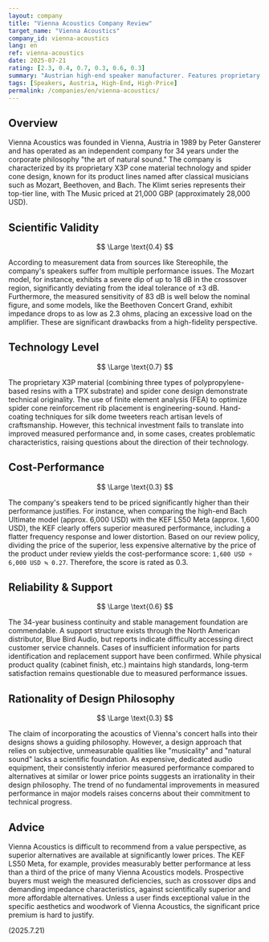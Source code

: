 ```yaml
---
layout: company
title: "Vienna Acoustics Company Review"
target_name: "Vienna Acoustics"
company_id: vienna-acoustics
lang: en
ref: vienna-acoustics
date: 2025-07-21
rating: [2.3, 0.4, 0.7, 0.3, 0.6, 0.3]
summary: "Austrian high-end speaker manufacturer. Features proprietary X3P cone technology, but measured performance lags behind modern standards. Extremely high pricing results in poor cost-performance compared to more affordable, superior alternatives like the KEF LS50 Meta."
tags: [Speakers, Austria, High-End, High-Price]
permalink: /companies/en/vienna-acoustics/
---
```


## Overview

Vienna Acoustics was founded in Vienna, Austria in 1989 by Peter Gansterer and has operated as an independent company for 34 years under the corporate philosophy "the art of natural sound." The company is characterized by its proprietary X3P cone material technology and spider cone design, known for its product lines named after classical musicians such as Mozart, Beethoven, and Bach. The Klimt series represents their top-tier line, with The Music priced at 21,000 GBP (approximately 28,000 USD).

## Scientific Validity

$$ \Large \text{0.4} $$

According to measurement data from sources like Stereophile, the company's speakers suffer from multiple performance issues. The Mozart model, for instance, exhibits a severe dip of up to 18 dB in the crossover region, significantly deviating from the ideal tolerance of ±3 dB. Furthermore, the measured sensitivity of 83 dB is well below the nominal figure, and some models, like the Beethoven Concert Grand, exhibit impedance drops to as low as 2.3 ohms, placing an excessive load on the amplifier. These are significant drawbacks from a high-fidelity perspective.

## Technology Level

$$ \Large \text{0.7} $$

The proprietary X3P material (combining three types of polypropylene-based resins with a TPX substrate) and spider cone design demonstrate technical originality. The use of finite element analysis (FEA) to optimize spider cone reinforcement rib placement is engineering-sound. Hand-coating techniques for silk dome tweeters reach artisan levels of craftsmanship. However, this technical investment fails to translate into improved measured performance and, in some cases, creates problematic characteristics, raising questions about the direction of their technology.

## Cost-Performance

$$ \Large \text{0.3} $$

The company's speakers tend to be priced significantly higher than their performance justifies. For instance, when comparing the high-end Bach Ultimate model (approx. 6,000 USD) with the KEF LS50 Meta (approx. 1,600 USD), the KEF clearly offers superior measured performance, including a flatter frequency response and lower distortion. Based on our review policy, dividing the price of the superior, less expensive alternative by the price of the product under review yields the cost-performance score: `1,600 USD ÷ 6,000 USD ≒ 0.27`. Therefore, the score is rated as 0.3.

## Reliability & Support

$$ \Large \text{0.6} $$

The 34-year business continuity and stable management foundation are commendable. A support structure exists through the North American distributor, Blue Bird Audio, but reports indicate difficulty accessing direct customer service channels. Cases of insufficient information for parts identification and replacement support have been confirmed. While physical product quality (cabinet finish, etc.) maintains high standards, long-term satisfaction remains questionable due to measured performance issues.

## Rationality of Design Philosophy

$$ \Large \text{0.3} $$

The claim of incorporating the acoustics of Vienna's concert halls into their designs shows a guiding philosophy. However, a design approach that relies on subjective, unmeasurable qualities like "musicality" and "natural sound" lacks a scientific foundation. As expensive, dedicated audio equipment, their consistently inferior measured performance compared to alternatives at similar or lower price points suggests an irrationality in their design philosophy. The trend of no fundamental improvements in measured performance in major models raises concerns about their commitment to technical progress.

## Advice

Vienna Acoustics is difficult to recommend from a value perspective, as superior alternatives are available at significantly lower prices. The KEF LS50 Meta, for example, provides measurably better performance at less than a third of the price of many Vienna Acoustics models. Prospective buyers must weigh the measured deficiencies, such as crossover dips and demanding impedance characteristics, against scientifically superior and more affordable alternatives. Unless a user finds exceptional value in the specific aesthetics and woodwork of Vienna Acoustics, the significant price premium is hard to justify.

(2025.7.21)
